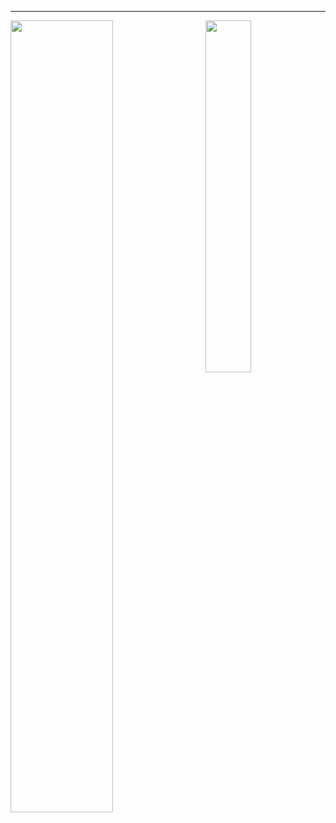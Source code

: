 <hr>

<img align="left" width="57%" src="https://github-readme-stats.vercel.app/api?username=joshniemela&disable_animations=true&count_private=true&show_icons=true&include_all_commits=true&&hide_border=true&hide_title=true&icon_color=402f65&title_color=402f65&bg_color=00000000&cache_seconds=30"> <img align="right" width="38%" src="https://github-readme-stats.vercel.app/api/top-langs/?username=joshniemela&hide=latex&hide=jupyter%20notebook&hide_border=true&hide_title=true&text_color=434d58&bg_color=00000000&langs_count=10&layout=compact&cache_seconds=60">

